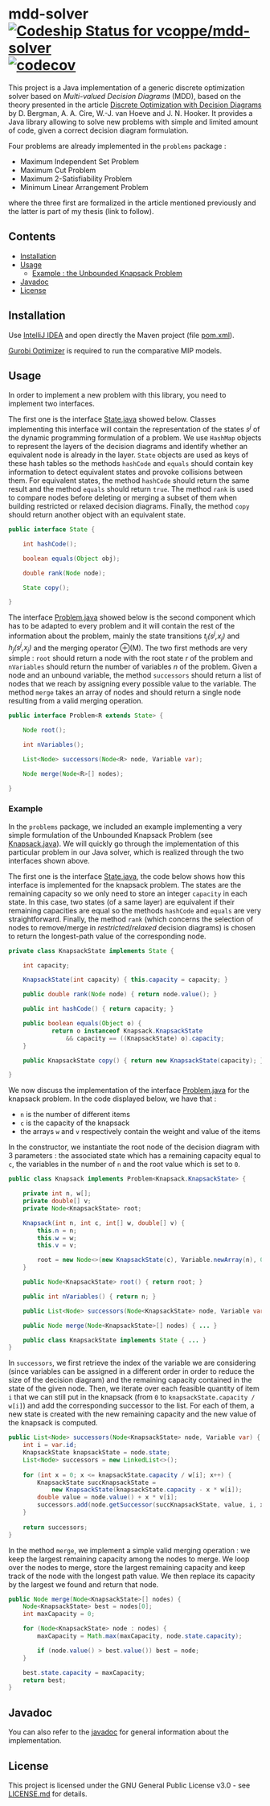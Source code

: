 # mdd-solver [![Codeship Status for vcoppe/mdd-solver](https://app.codeship.com/projects/12e85050-303f-0136-d8f8-0a3261184ed0/status?branch=master)](https://app.codeship.com/projects/288562) [![codecov](https://codecov.io/gh/vcoppe/mdd-solver/branch/master/graph/badge.svg)](https://codecov.io/gh/vcoppe/mdd-solver)

This project is a Java implementation of a generic discrete optimization solver based on *Multi-valued Decision Diagrams* (MDD), based on the theory presented in the article [Discrete Optimization with Decision Diagrams](https://www.andrew.cmu.edu/user/vanhoeve/papers/discrete_opt_with_DDs.pdf) by D. Bergman, A. A. Cire, W.-J. van Hoeve and J. N. Hooker. It provides a Java library allowing to solve new problems with simple and limited amount of code, given a correct decision diagram formulation. 

Four problems are already implemented in the `problems` package :
* Maximum Independent Set Problem
* Maximum Cut Problem
* Maximum 2-Satisfiability Problem
* Minimum Linear Arrangement Problem

where the three first are formalized in the article mentioned previously and the latter is part of my thesis (link to follow).

## Contents

- [Installation](#installation)
- [Usage](#usage)
    * [Example : the Unbounded Knapsack Problem](#example)
- [Javadoc](#javadoc)
- [License](#license)

## Installation
Use [IntelliJ IDEA](https://www.jetbrains.com/idea/) and open directly the Maven project (file [pom.xml](https://github.com/vcoppe/mdd-solver/blob/master/pom.xml)). 

[Gurobi Optimizer](http://www.gurobi.com/) is required to run the comparative MIP models.

## Usage

In order to implement a new problem with this library, you need to implement two interfaces.

The first one is the interface [State.java](https://github.com/vcoppe/mdd-solver/blob/master/src/main/java/mdd/State.java) showed below. Classes implementing this interface will contain the representation of the states *s<sup>j</sup>* of the dynamic programming formulation of a problem. We use `HashMap` objects to represent the layers of the decision diagrams and identify whether an equivalent node is already in the layer. `State` objects are used as keys of these hash tables so the methods `hashCode` and `equals` should contain key information to detect equivalent states and provoke collisions between them. For equivalent states, the method `hashCode` should return the same result and the method `equals` should return `true`. The method `rank` is used to compare nodes before deleting or merging a subset of them when building restricted or relaxed decision diagrams. Finally, the method `copy` should return another object with an equivalent state.
```java
public interface State {

    int hashCode();

    boolean equals(Object obj);

    double rank(Node node);

    State copy();

}
```

The interface [Problem.java](https://github.com/vcoppe/mdd-solver/blob/master/src/main/java/core/Problem.java) showed below is the second component which has to be adapted to every problem and it will contain the rest of the information about the problem, mainly the state transitions *t<sub>j</sub>(s<sup>j</sup>,x<sub>j</sub>)* and *h<sub>j</sub>(s<sup>j</sup>,x<sub>j</sub>)* and the merging operator ⊕(M). The two first methods are very simple : `root` should return a node with the root state *r* of the problem and `nVariables` should return the number of variables *n* of the problem. Given a node and an unbound variable, the method `successors` should return a list of nodes that we reach by assigning every possible value to the variable. The method `merge` takes an array of nodes and should return a single node resulting from a valid merging operation.
```java
public interface Problem<R extends State> {

    Node root();

    int nVariables();

    List<Node> successors(Node<R> node, Variable var);

    Node merge(Node<R>[] nodes);

}
```

### Example

In the `problems` package, we included an example implementing a very simple formulation of the Unbounded Knapsack Problem (see [Knapsack.java](https://github.com/vcoppe/mdd-solver/blob/master/src/main/java/problems/Knapsack.java)). We will quickly go through the implementation of this particular problem in our Java solver, which is realized through the two interfaces shown above.

The first one is the interface [State.java](https://github.com/vcoppe/mdd-solver/blob/master/src/main/java/mdd/State.java), the code below shows how this interface is implemented for the knapsack problem. The states are the remaining capacity so we only need to store an integer `capacity` in each state. In this case, two states (of a same layer) are equivalent if their remaining capacities are equal so the methods `hashCode` and `equals` are very straightforward. Finally, the method `rank` (which concerns the selection of nodes to remove/merge in *restricted*/*relaxed* decision diagrams) is chosen to return the longest-path value of the corresponding node.

```java
private class KnapsackState implements State {

    int capacity;

    KnapsackState(int capacity) { this.capacity = capacity; }

    public double rank(Node node) { return node.value(); }

    public int hashCode() { return capacity; }

    public boolean equals(Object o) {
            return o instanceof Knapsack.KnapsackState
                && capacity == ((KnapsackState) o).capacity;
    }

    public KnapsackState copy() { return new KnapsackState(capacity); }

}
```

We now discuss the implementation of the interface [Problem.java](https://github.com/vcoppe/mdd-solver/blob/master/src/main/java/core/Problem.java) for the knapsack problem. In the code displayed below, we have that :
* `n` is the number of different items
* `c` is the capacity of the knapsack 
* the arrays `w` and `v` respectively contain the weight and value of the items

In the constructor, we instantiate the root node of the decision diagram with 3 parameters : the associated state which has a remaining capacity equal to `c`, the variables in the number of `n` and the root value which is set to `0`.

```java
public class Knapsack implements Problem<Knapsack.KnapsackState> {

    private int n, w[];
    private double[] v;
    private Node<KnapsackState> root;

    Knapsack(int n, int c, int[] w, double[] v) {
        this.n = n;
        this.w = w;
        this.v = v;

        root = new Node<>(new KnapsackState(c), Variable.newArray(n), 0);
    }

    public Node<KnapsackState> root() { return root; }

    public int nVariables() { return n; }

    public List<Node> successors(Node<KnapsackState> node, Variable var) { ... }

    public Node merge(Node<KnapsackState>[] nodes) { ... }

    public class KnapsackState implements State { ... }
}
```

In `successors`, we first retrieve the index of the variable we are considering (since variables can be assigned in a different order in order to reduce the size of the decision diagram) and the remaining capacity contained in the state of the given node. Then, we iterate over each feasible quantity of item `i` that we can still put in the knapsack (from `0` to `knapsackState.capacity / w[i]`) and add the corresponding successor to the list. For each of them, a new state is created with the new remaining capacity and the new value of the knapsack is computed.

```java
public List<Node> successors(Node<KnapsackState> node, Variable var) {
    int i = var.id;
    KnapsackState knapsackState = node.state;
    List<Node> successors = new LinkedList<>();
    
    for (int x = 0; x <= knapsackState.capacity / w[i]; x++) {
        KnapsackState succKnapsackState =
            new KnapsackState(knapsackState.capacity - x * w[i]);
        double value = node.value() + x * v[i];
        successors.add(node.getSuccessor(succKnapsackState, value, i, x));
    }
    
    return successors;
}
```

In the method `merge`, we implement a simple valid merging operation : we keep the largest remaining capacity among the nodes to merge. We loop over the nodes to merge, store the largest remaining capacity and keep track of the node with the longest path value. We then replace its capacity by the largest we found and return that node.

```java
public Node merge(Node<KnapsackState>[] nodes) {
    Node<KnapsackState> best = nodes[0];
    int maxCapacity = 0;

    for (Node<KnapsackState> node : nodes) {
        maxCapacity = Math.max(maxCapacity, node.state.capacity);

        if (node.value() > best.value()) best = node;
    }

    best.state.capacity = maxCapacity;
    return best;
}
```

## Javadoc

You can also refer to the [javadoc](https://vcoppe.github.io/mdd-solver/) for general information about the implementation.

## License
This project is licensed under the GNU General Public License v3.0 - see [LICENSE.md](https://github.com/vcoppe/mdd-solver/blob/master/LICENSE.md) for details.
